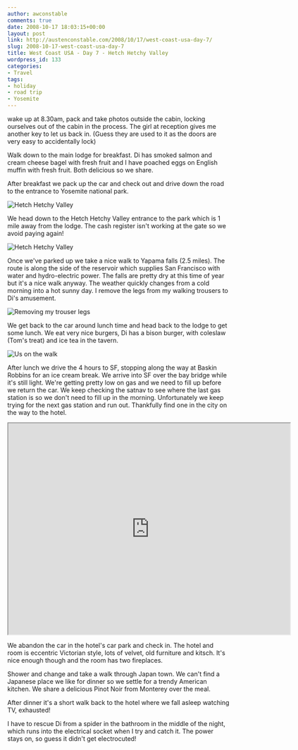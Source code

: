 ```yaml
---
author: awconstable
comments: true
date: 2008-10-17 18:03:15+00:00
layout: post
link: http://austenconstable.com/2008/10/17/west-coast-usa-day-7/
slug: 2008-10-17-west-coast-usa-day-7
title: West Coast USA - Day 7 - Hetch Hetchy Valley
wordpress_id: 133
categories:
- Travel
tags:
- holiday
- road trip
- Yosemite
---
```


wake up at 8.30am, pack and take photos outside the cabin, locking ourselves out of the cabin in the process. The girl at reception gives me another key to let us back in. (Guess they are used to it as the doors are very easy to accidentally lock)

Walk down to the main lodge for breakfast. Di has smoked salmon and cream cheese bagel with fresh fruit and I have poached eggs on English muffin with fresh fruit. Both delicious so we share.

After breakfast we pack up the car and check out and drive down the road to the entrance to Yosemite national park. 

![Hetch Hetchy Valley](https://lh6.ggpht.com/_9ikV2I29FeI/SRsPP9hXudI/AAAAAAAACas/X0Mg-aU64CY/s800/IMG_3154.JPG)

We head down to the Hetch Hetchy Valley entrance to the park which is 1 mile away from the lodge. The cash register isn't working at the gate so we avoid paying again!

![Hetch Hetchy Valley](https://lh3.ggpht.com/_9ikV2I29FeI/SRsPh0CowTI/AAAAAAAACb0/8hljUFoUr0o/s800/IMG_3176.JPG)

Once we've parked up we take a nice walk to Yapama falls (2.5 miles). The route is along the side of the reservoir which supplies San Francisco with water and hydro-electric power. The falls are pretty dry at this time of year but it's a nice walk anyway. The weather quickly changes from a cold morning into a hot sunny day. I remove the legs from my walking trousers to Di's amusement. 

![Removing my trouser legs](https://lh6.ggpht.com/_9ikV2I29FeI/SRsPTsggDWI/AAAAAAAACa8/tyWdyRmHwk8/s800/IMG_3161.JPG)

We get back to the car around lunch time and head back to the lodge to get some lunch. We eat very nice burgers, Di has a bison burger, with coleslaw (Tom's treat) and ice tea in the tavern.

![Us on the walk](https://lh5.ggpht.com/_9ikV2I29FeI/SRsPZ77uikI/AAAAAAAACbU/k7TzeVyvjFs/s800/IMG_3171.JPG)

After lunch we drive the 4 hours to SF, stopping along the way at Baskin Robbins for an ice cream break. We arrive into SF over the bay bridge while it's still light. We're getting pretty low on gas and we need to fill up before we return the car. We keep checking the satnav to see where the last gas station is so we don't need to fill up in the morning. Unfortunately we keep trying for the next gas station and run out. Thankfully find one in the city on the way to the hotel.

<iframe src="https://maps.google.com/maps?f=d&saddr=33160+Evergreen+Rd,+Groveland,+CA+95321,+USA&daddr=37.946567,-119.784536+to:1590+Sutter+St+San+Francisco,+CA+94109&hl=en&geocode=&mra=dme&mrcr=0,1&mrsp=1&sz=17&sll=37.945204,-119.78533&sspn=0.006405,0.011158&ie=UTF8&s=AARTsJpb_i4OqzncwuaQiAGDxYVzUEumjQ&ll=38.091337,-121.14624&spn=3.026157,4.669189&z=7&output=embed&w=640&h=480" width="640" height="480"></iframe>

We abandon the car in the hotel's car park and check in. The hotel and room is eccentric Victorian style, lots of velvet, old furniture and kitsch. It's nice enough though and the room has two fireplaces.

Shower and change and take a walk through Japan town. We can't find a Japanese place we like for dinner so we settle for a trendy American kitchen. We share a delicious Pinot Noir from Monterey over the meal.

After dinner it's a short walk back to the hotel where we fall asleep watching TV, exhausted!

I have to rescue Di from a spider in the bathroom in the middle of the night, which runs into the electrical socket when I try and catch it. The power stays on, so guess it didn't get electrocuted!
